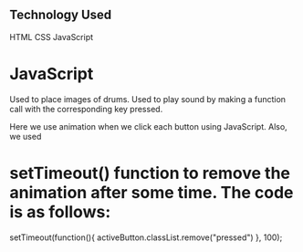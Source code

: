 ## Technology Used
HTML
CSS
JavaScript
# JavaScript
Used to place images of drums. Used to play sound by making a function call with the corresponding key pressed.

Here we use animation when we click each button using JavaScript. Also, we used

# setTimeout() function to remove the animation after some time. The code is as follows:
setTimeout(function(){ activeButton.classList.remove("pressed") }, 100);
